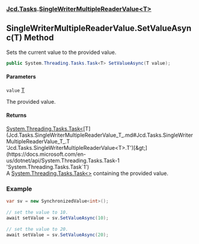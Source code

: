 ### [Jcd.Tasks](Jcd.Tasks.md 'Jcd.Tasks').[SingleWriterMultipleReaderValue&lt;T&gt;](Jcd.Tasks.SingleWriterMultipleReaderValue_T_.md 'Jcd.Tasks.SingleWriterMultipleReaderValue<T>')

## SingleWriterMultipleReaderValue<T>.SetValueAsync(T) Method

Sets the current value to the provided value.

```csharp
public System.Threading.Tasks.Task<T> SetValueAsync(T value);
```
#### Parameters

<a name='Jcd.Tasks.SingleWriterMultipleReaderValue_T_.SetValueAsync(T).value'></a>

`value` [T](Jcd.Tasks.SingleWriterMultipleReaderValue_T_.md#Jcd.Tasks.SingleWriterMultipleReaderValue_T_.T 'Jcd.Tasks.SingleWriterMultipleReaderValue<T>.T')

The provided value.

#### Returns
[System.Threading.Tasks.Task&lt;](https://docs.microsoft.com/en-us/dotnet/api/System.Threading.Tasks.Task-1 'System.Threading.Tasks.Task`1')[T](Jcd.Tasks.SingleWriterMultipleReaderValue_T_.md#Jcd.Tasks.SingleWriterMultipleReaderValue_T_.T 'Jcd.Tasks.SingleWriterMultipleReaderValue<T>.T')[&gt;](https://docs.microsoft.com/en-us/dotnet/api/System.Threading.Tasks.Task-1 'System.Threading.Tasks.Task`1')  
A [System.Threading.Tasks.Task&lt;&gt;](https://docs.microsoft.com/en-us/dotnet/api/System.Threading.Tasks.Task-1 'System.Threading.Tasks.Task`1') containing the provided value.

### Example
  
```csharp  
var sv = new SynchronizedValue<int>();  
  
// set the value to 10.  
await setValue = sv.SetValueAsync(10);  
  
// set the value to 20.  
await setValue = sv.SetValueAsync(20);  
```